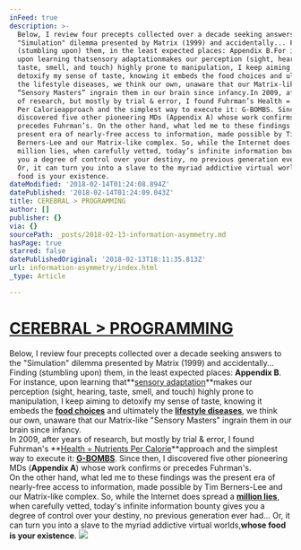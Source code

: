 ```yaml
---
inFeed: true
description: >-
  Below, I review four precepts collected over a decade seeking answers to the
  "Simulation" dilemma presented by Matrix (1999) and accidentally... Finding
  (stumbling upon) them, in the least expected places: Appendix B.For instance,
  upon learning thatsensory adaptationmakes our perception (sight, hearing,
  taste, smell, and touch) highly prone to manipulation, I keep aiming to
  detoxify my sense of taste, knowing it embeds the food choices and ultimately
  the lifestyle diseases, we think our own, unaware that our Matrix-like
  “Sensory Masters” ingrain them in our brain since infancy.In 2009, after years
  of research, but mostly by trial & error, I found Fuhrman’s Health = Nutrients
  Per Calorieapproach and the simplest way to execute it: G-BOMBS. Since then, I
  discovered five other pioneering MDs (Appendix A) whose work confirms or
  precedes Fuhrman’s. On the other hand, what led me to these findings was the
  present era of nearly-free access to information, made possible by Tim
  Berners-Lee and our Matrix-like complex. So, while the Internet does spread a
  million lies, when carefully vetted, today’s infinite information bounty gives
  you a degree of control over your destiny, no previous generation ever had...
  Or, it can turn you into a slave to the myriad addictive virtual worlds,whose
  food is your existence.
dateModified: '2018-02-14T01:24:08.894Z'
datePublished: '2018-02-14T01:24:09.043Z'
title: CEREBRAL > PROGRAMMING
author: []
publisher: {}
via: {}
sourcePath: _posts/2018-02-13-information-asymmetry.md
hasPage: true
starred: false
datePublishedOriginal: '2018-02-13T18:11:35.813Z'
url: information-asymmetry/index.html
_type: Article

---
```

# **[CEREBRAL \> PROGRAMMING][0]**

Below, I review four precepts collected over a decade seeking answers to the "Simulation" dilemma presented by Matrix (1999) and accidentally... Finding (stumbling upon) them, in the least expected places: **Appendix B**.  
For instance, upon learning that**[sensory adaptation][1]**makes our perception (sight, hearing, taste, smell, and touch) highly prone to manipulation, I keep aiming to detoxify my sense of taste, knowing it embeds the **[food choices][2]** and ultimately the **[lifestyle diseases][3]**, we think our own, unaware that our Matrix-like "Sensory Masters" ingrain them in our brain since infancy.  
In 2009, after years of research, but mostly by trial & error, I found Fuhrman's **[Health = Nutrients Per Calorie][4]**approach and the simplest way to execute it: **[G-BOMBS][5]**. Since then, I discovered five other pioneering MDs (**Appendix A**) whose work confirms or precedes Fuhrman's.   
On the other hand, what led me to these findings was the present era of nearly-free access to information, made possible by Tim Berners-Lee and our Matrix-like complex. So, while the Internet does spread a **[million lies][6]**, when carefully vetted, today's infinite information bounty gives you a degree of control over your destiny, no previous generation ever had... Or, it can turn you into a slave to the myriad addictive virtual worlds,**whose food is your existence**.
![](https://the-grid-user-content.s3-us-west-2.amazonaws.com/b1f26295-52f3-4f51-ae5c-346a22bbc011.gif)

[0]: http://www.infoasy.com/
[1]: http://nobaproject.com/modules/sensation-and-perception
[2]: http://my.clevelandclinic.org/health/transcripts/1444_lifestyle-choices-root-causes-of-chronic-diseases
[3]: http://www.cdc.gov/chronicdisease/overview/
[4]: https://www.drfuhrman.com/learn/the-nutritarian-diet/how-it-works-fundamental-principles
[5]: https://www.drfuhrman.com/learn/library/articles/29/the-healthiest-
[6]: http://www.snopes.com/search/?q=urban+legend